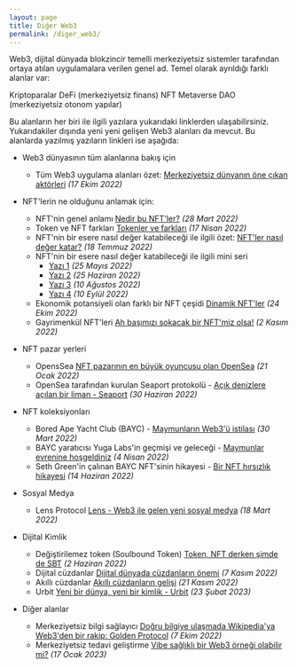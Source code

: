 ```yaml
---
layout: page
title: Diğer Web3
permalink: /diger_web3/
---
```


Web3, dijital dünyada blokzincir temelli merkeziyetsiz sistemler tarafından ortaya atılan uygulamalara verilen genel ad. Temel olarak ayrıldığı farklı alanlar var: 

Kriptoparalar
DeFi (merkeziyetsiz finans)
NFT
Metaverse
DAO (merkeziyetsiz otonom yapılar)

Bu alanların her biri ile ilgili yazılara yukarıdaki linklerden ulaşabilirsiniz. Yukarıdakiler dışında yeni yeni gelişen Web3 alanları da mevcut. Bu alanlarda yazılmış yazıların linkleri ise aşağıda: 


- Web3 dünyasının tüm alanlarına bakış için
  - Tüm Web3 uygulama alanları özet: [Merkeziyetsiz dünyanın öne çıkan aktörleri](/genel/2022/10/17/Merkeziyetsiz-dunyanin-aktorleri.html) *(17 Ekim 2022)*

- NFT'lerin ne olduğunu anlamak için: 

  - NFT'nin genel anlamı [Nedir bu NFT'ler?](/genel/2022/03/28/nedir-bu-nftler.html) *(28 Mart 2022)*
  - Token ve NFT farkları [Tokenler ve farkları](/genel/2022/04/17/tokenler-ve-farklari.html) *(17 Nisan 2022)*
  - NFT'nin bir esere nasıl değer katabileceği ile ilgili özet: [NFT'ler nasıl değer katar?](/genel/2022/07/18/nft-nasil-deger-katar.html) *(18 Temmuz 2022)*
  - NFT'nin bir esere nasıl değer katabileceği ile ilgili mini seri 
    - [Yazı 1](/genel/2022/05/25/NFTnin-faydalari-1.html) *(25 Mayıs 2022)*
    - [Yazı 2](/genel/2022/06/25/NFTnin-faydalari-2.html) *(25 Haziran 2022)*
    - [Yazı 3](/genel/2022/08/10/nftnin-faydalari-III.html) *(10 Ağustos 2022)*
    - [Yazı 4](/genel/2022/09/10/nftnin-faydalari-IV.html) *(10 Eylül 2022)*
  - Ekonomik potansiyeli olan farklı bir NFT çeşidi [Dinamik NFT'ler](/genel/2022/10/24/dinamik-nftler.html) *(24 Ekim 2022)*
  - Gayrimenkül NFT'leri [Ah başımızı sokacak bir NFT'miz olsa!](/genel/2022/11/02/basimizi-sokacak-bir-nftmiz-olsa.html) *(2 Kasım 2022)*

- NFT pazar yerleri
  -  OpensSea [NFT pazarının en büyük oyuncusu olan OpenSea](/genel/2022/01/21/open-sea-acik-denizlere-yol-almak.html) *(21 Ocak 2022)*
  -  OpenSea tarafından kurulan Seaport protokolü - [Açık denizlere açılan bir liman - Seaport](/genel/2022/06/30/acik-denizlere-acilan-liman-seaport.html) *(30 Haziran 2022)* 

- NFT koleksiyonları
  - Bored Ape Yacht Club (BAYC) - [Maymunların Web3'ü istilası](/genel/2022/03/30/maymunlar-istilasi.html) *(30 Mart 2022)*
  - BAYC yaratıcısı Yuga Labs'in geçmişi ve geleceği - [Maymunlar evrenine hoşgeldiniz](/genel/2022/04/04/maymunlar-evrenine-hosgeldiniz.html) *(4 Nisan 2022)*
  - Seth Green'in çalınan BAYC NFT'sinin hikayesi - [Bir NFT hırsızlık hikayesi](/genel/2022/06/14/bir-nft-calinma-hikayesi.html) *(14 Haziran 2022)*

- Sosyal Medya
  - Lens Protocol [Lens - Web3 ile gelen yeni sosyal medya](/genel/2022/03/18/lens-web3-ile-gelen-yeni-sosyal-medya.html) *(18 Mart 2022)*

- Dijital Kimlik
  - Değiştirilemez token (Soulbound Token) [Token, NFT derken şimde de SBT](/genel/2022/06/02/token-nft-derken-simdi-de-huzurlarinizda-sbt.html) *(2 Haziran 2022)*
  - Dijital cüzdanlar [Dijital dünyada cüzdanların önemi](/genel/2022/11/07/dijital-dunyada-cuzdanlarin-onemi.html) *(7 Kasım 2022)*
  - Akıllı cüzdanlar [Akıllı cüzdanların gelişi](/genel/2022/11/07/dijital-dunyada-cuzdanlarin-onemi.html) *(21 Kasım 2022)*
  - Urbit [Yeni bir dünya, yeni bir kimlik - Urbit](/genel/2023/02/23/yeni-bir-dunya-yeni-bir-kimlik.html) *(23 Şubat 2023)*

- Diğer alanlar
  - Merkeziyetsiz bilgi sağlayıcı [Doğru bilgiye ulaşmada Wikipedia'ya Web3'den bir rakip: Golden Protocol](/genel/2022/10/07/wikipediaya-rakip-golden-protocol.html) *(7 Ekim 2022)*
  - Merkeziyetsiz tedavi geliştirme [Vibe sağlıklı bir Web3 örneği olabilir mi?](/genel/2023/01/17/Web3-uygulama-alanlari-saglik.html) *(17 Ocak 2023)*

